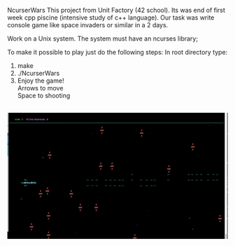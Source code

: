 NcurserWars
This project from Unit Factory (42 school).
Its was end of first week cpp piscine (intensive study of c++ language). Our task was write console game like space invaders or similar in a 2 days.

Work on a Unix system. The system must have an ncurses library;

To make it possible to play just do the following steps:
In root directory type: 
1) make <br>
2) ./NcurserWars <br>
3) Enjoy the game!<br>
Arrows to move<br>
Space to shooting<br>
<br>
<img src="screenShot.png" alt="screenShot">
